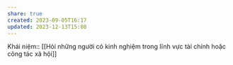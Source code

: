 ```yaml
---
share: true
created: 2023-09-05T16:17
updated: 2023-12-13T15:08
---
```

Khái niệm:: 
[[Hỏi những người có kinh nghiệm trong lĩnh vực tài chính hoặc công tác xã hội]]